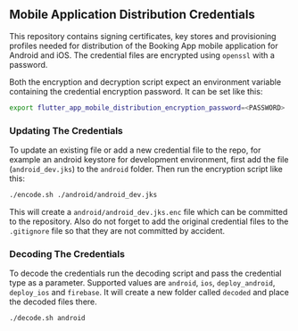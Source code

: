 ## Mobile Application Distribution Credentials

This repository contains signing certificates, key stores and provisioning profiles needed for distribution of the Booking App mobile application for Android and iOS.
The credential files are encrypted using `openssl` with a password.

Both the encryption and decryption script expect an environment variable containing the credential encryption password. It can be set like this:

```sh
export flutter_app_mobile_distribution_encryption_password=<PASSWORD>
```


### Updating The Credentials

To update an existing file or add a new credential file to the repo, for example an android keystore for development environment, first add the file (`android_dev.jks`) to the `android` folder. Then run the encryption script like this:

```sh
./encode.sh ./android/android_dev.jks
```

This will create a `android/android_dev.jks.enc` file which can be committed to the repository.
Also do not forget to add the original credential files to the `.gitignore` file so that they are not committed by accident.

### Decoding The Credentials

To decode the credentials run the decoding script and pass the credential type as a parameter. Supported values are `android`, `ios`, `deploy_android`, `deploy_ios` and `firebase`. It will create a new folder called `decoded` and place the decoded files there.

```sh
./decode.sh android
```